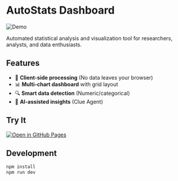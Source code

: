 # AutoStats Dashboard

![Demo](public/demo.gif) <!-- Add a screen recording later -->

Automated statistical analysis and visualization tool for researchers, analysts, and data enthusiasts.

## Features
- 🚀 **Client-side processing** (No data leaves your browser)
- 📊 **Multi-chart dashboard** with grid layout
- 🔍 **Smart data detection** (Numeric/categorical)
- 🤖 **AI-assisted insights** (Clue Agent)

## Try It
[![Open in GitHub Pages](https://img.shields.io/badge/Launch-GitHub%20Pages-blue?logo=github)](https://yourusername.github.io/auto-stats)

## Development
```bash
npm install
npm run dev
